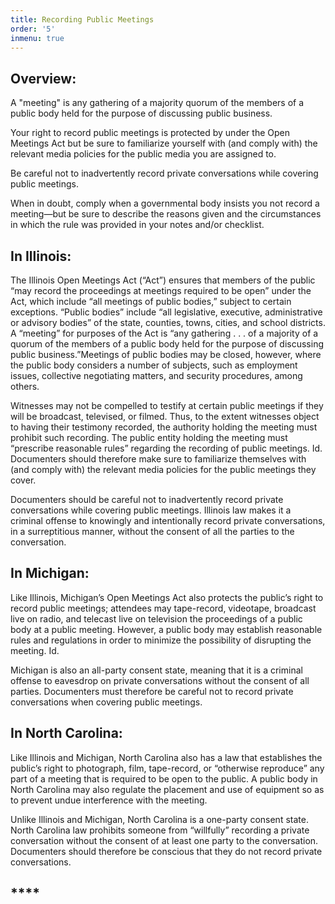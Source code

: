 ```yaml
---
title: Recording Public Meetings
order: '5'
inmenu: true
---
```

## Overview:

A "meeting" is any gathering of a majority quorum of the members of a public body held for the purpose of discussing public business.

Your right to record public meetings is protected by under the Open Meetings Act but be sure to familiarize yourself with (and comply with) the relevant media policies for the public media you are assigned to. 

Be careful not to inadvertently record private conversations while covering public meetings.

When in doubt, comply when a governmental body insists you not record a meeting—but be sure to describe the reasons given and the circumstances in which the rule was provided in your notes and/or checklist.

## In Illinois:

The Illinois Open Meetings Act (“Act”) ensures that members of the public “may record the proceedings at meetings required to be open” under the Act, which include “all meetings of public bodies,” subject to certain exceptions. “Public bodies” include “all legislative, executive, administrative or advisory bodies” of the state, counties, towns, cities, and school districts. A “meeting” for purposes of the Act is “any gathering . . . of a majority of a quorum of the members of a public body held for the purpose of discussing public business.”Meetings of public bodies may be closed, however, where the public body considers a number of subjects, such as employment issues, collective negotiating matters, and security procedures, among others. 

Witnesses may not be compelled to testify at certain public meetings if they will be broadcast, televised, or filmed. Thus, to the extent witnesses object to having their testimony recorded, the authority holding the meeting must prohibit such recording.  The public entity holding the meeting must “prescribe reasonable rules” regarding the recording of public meetings. Id. Documenters should therefore make sure to familiarize themselves with (and comply with) the relevant media policies for the public meetings they cover.

Documenters should be careful not to inadvertently record private conversations while covering public meetings. Illinois law makes it a criminal offense to knowingly and intentionally record private conversations, in a surreptitious manner, without the consent of all the parties to the conversation. 

## In Michigan:

Like Illinois, Michigan’s Open Meetings Act also protects the public’s right to record public meetings; attendees may tape-record, videotape, broadcast live on radio, and telecast live on television the proceedings of a public body at a public meeting. However, a public body may establish reasonable rules and regulations in order to minimize the possibility of disrupting the meeting. Id.

Michigan is also an all-party consent state, meaning that it is a criminal offense to eavesdrop on private conversations without the consent of all parties. Documenters must therefore be careful not to record private conversations when covering public meetings.

## In North Carolina:

Like Illinois and Michigan, North Carolina also has a law that establishes the public’s right to photograph, film, tape-record, or “otherwise reproduce” any part of a meeting that is required to be open to the public. A public body in North Carolina may also regulate the placement and use of equipment so as to prevent undue interference with the meeting.

Unlike Illinois and Michigan, North Carolina is a one-party consent state. North Carolina law prohibits someone from “willfully” recording a private conversation without the consent of at least one party to the conversation.  Documenters should therefore be conscious that they do not record private conversations.

## ****
